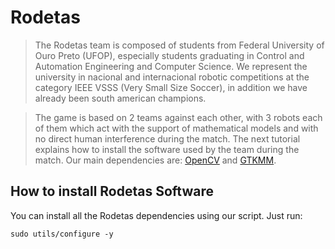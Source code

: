 # Rodetas

> The Rodetas team is composed of students from Federal University of Ouro Preto (UFOP), especially students graduating in Control and Automation Engineering and Computer Science. We represent the university in nacional and internacional robotic competitions at the category IEEE VSSS (Very Small Size Soccer), in addition we have already been south american champions.

> The game is based on 2 teams against each other, with 3 robots each of them which act with the support of mathematical models and with no direct human interference during the match. The next tutorial explains how to install the software used by the team during the match. Our main dependencies are: [OpenCV](http://opencv.org/) and [GTKMM](https://www.gtkmm.org/en/).

## How to install Rodetas Software

You can install all the Rodetas dependencies using our script. Just run: 

```sudo utils/configure -y```